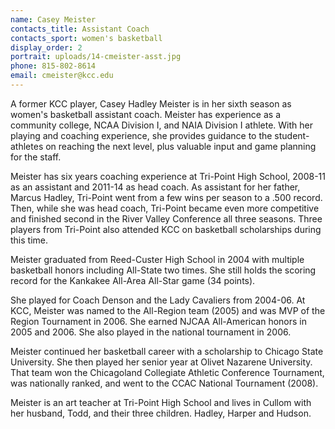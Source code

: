 ```yaml
---
name: Casey Meister
contacts_title: Assistant Coach
contacts_sport: women's basketball
display_order: 2
portrait: uploads/14-cmeister-asst.jpg
phone: 815‑802‑8614
email: cmeister@kcc.edu
---
```


A former KCC player, Casey Hadley Meister is in her sixth season as women's basketball assistant coach. Meister has experience as a community college, NCAA Division I, and NAIA Division I athlete. With her playing and coaching experience, she provides guidance to the student-athletes on reaching the next level, plus valuable input and game planning for the staff.

Meister has six years coaching experience at Tri-Point High School, 2008-11 as an assistant and 2011-14 as head coach. As assistant for her father, Marcus Hadley, Tri-Point went from a few wins per season to a .500 record. Then, while she was head coach, Tri-Point became even more competitive and finished second in the River Valley Conference all three seasons. Three players from Tri-Point also attended KCC on basketball scholarships during this time.

Meister graduated from Reed-Custer High School in 2004 with multiple basketball honors including All-State two times. She still holds the scoring record for the Kankakee All-Area All-Star game (34 points).

She played for Coach Denson and the Lady Cavaliers from 2004-06. At KCC, Meister was named to the All-Region team (2005) and was MVP of the Region Tournament in 2006. She earned NJCAA All-American honors in 2005 and 2006. She also played in the national tournament in 2006.

Meister continued her basketball career with a scholarship to Chicago State University. She then played her senior year at Olivet Nazarene University. That team won the Chicagoland Collegiate Athletic Conference Tournament, was nationally ranked, and went to the CCAC National Tournament (2008).

Meister is an art teacher at Tri-Point High School and lives in Cullom with her husband, Todd, and their three children. Hadley, Harper and Hudson.